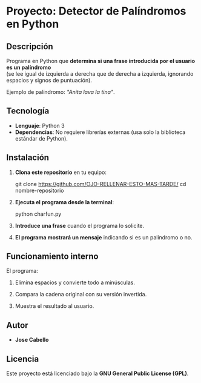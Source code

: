# Proyecto: Detector de Palíndromos en Python

## Descripción

Programa en Python que **determina si una frase introducida por el usuario es un palíndromo**  
(se lee igual de izquierda a derecha que de derecha a izquierda, ignorando espacios y signos de puntuación).

Ejemplo de palíndromo: *"Anita lava la tina"*.

## Tecnología

- **Lenguaje**: Python 3  
- **Dependencias**: No requiere librerías externas (usa solo la biblioteca estándar de Python).

## Instalación

1. **Clona este repositorio** en tu equipo:

   git clone https://github.com/OJO-RELLENAR-ESTO-MAS-TARDE/
   cd nombre-repositorio

2. **Ejecuta el programa desde la terminal**:

   python charfun.py

3. **Introduce una frase** cuando el programa lo solicite.

4. **El programa mostrará un mensaje** indicando si es un palíndromo o no.


## Funcionamiento interno

El programa:

1. Elimina espacios y convierte todo a minúsculas.

2. Compara la cadena original con su versión invertida.

3. Muestra el resultado al usuario.


## Autor

- **Jose Cabello**

## Licencia

Este proyecto está licenciado bajo la **GNU General Public License (GPL)**.

